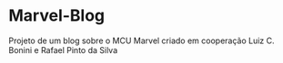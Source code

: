 # Marvel-Blog
 Projeto de um blog sobre o MCU Marvel criado em cooperação Luiz C. Bonini e Rafael Pinto da Silva
